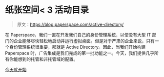 # 纸张空间< 3 活动目录

> 原文：<https://blog.paperspace.com/active-directory/>

在 Paperspace，我们一直在开发我们自己的身份管理系统，以使没有大型 IT 部门的企业能够尽快轻松地启动并运行虚拟桌面。但是对于严肃的企业来说，只有一个身份管理系统很重要，那就是 Active Directory。因此，当我们开始构建 Paperspace 时，广告集成是我们完成的第一批功能之一。今天，我们提供几乎所有你能想到的托管和非托管域的配置。

[今天就开始](https://paperspace.com/enterprise)